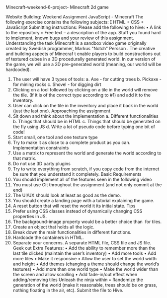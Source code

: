 Minecraft-weekend-6-project-
Minecraft 2d game


Website Building:
Weekend Assignment
JavaScript - Minecraft
The following exercise contains the following subjects:
 HTML + CSS + JavaScript
Submitting instructions:
Please add the following to hive:
• A link to the repository
• Free text – a description of the app. Stuff you found
hard to implement, known bugs and your review of this
assignment.
Understanding the task
Minecraft is a sandbox video game originally created by
Swedish programmer, Markus "Notch" Persson .
The creative and building aspects of Minecraf t enable
players to build constructions out of textured cubes in a 3D
procedurally generated world.
In our version of the game, we will use a 2D pre-generated
world (meaning, our world will be hardcoded).

1. The user will have 3 types of tools:
   a. Axe - for cutting trees
   b. Pickaxe - for mining rocks
   c. Shovel - for digging dirt
2. Clicking on a tool followed by clicking on a tile in the
   world will remove the tile. (If it is of the correct type
   according to #1) and add it to the inventory.
3. User can click on the tile in the inventory and place it
   back in the world (just the last one).
   Approaching the assignment
4. Sit down and think about the implementation
   a. Different functionalities
   b. Things that should be in HTML
   c. Things that should be generated on the fly using JS
   d. Write a lot of pseudo code before typing one
   bit of code!
5. Start small, one tool and one texture type
6. Try to make it as close to a complete product as you can.
   Implementation constraints
7. Use a matrix to represent the world and generate the
   world according to that matrix.
8. Do not use 3D party plugins
9. Try to write everything from scratch, if you copy code
   from the internet be sure that you understand it
   completely.
   Basic Requirements
10. You should implement all of the features seen in the
    following video
11. You must use Git throughout the assignment (and not
    only commit at the end)
12. The UI/UX should look at least as good as the demo.
13. You should create a landing page with a tutorial
    explaining the game.
14. A reset button that will reset the world it its initial state.
    Tips
15. Prefer using CSS classes instead of dynamically changing
    CSS properties in JS.
16. The background-image property would be a better
    choice than <img> for tiles.
17. Create an object that holds all the logic.
18. Break down the main functionalities in different
    functions.
19. Hardcode the containers in HTML.
20. Separate your concerns. A separate HTML file, CSS file
    and JS file.
    Geek out
    Extra Features:
    • Add the ability to remember more than the last tile
    clicked (maintain the user’s inventory)
    • Add more tools
    • Add more tiles
    • Make it responsive
    • Allow the user to set the world width and height
    • Add themes (changing a theme should change the
    world’s textures)
    • Add more than one world type
    • Make the world wider than the screen and allow
    scrolling
    • Add fade-in/out effect when adding/removing tiles
    Unleash the ninja within
    • Randomize the generation of the world (make it
    reasonable, trees should be on grass, nothing floating
    in the air, etc).
    Submit the file to Hive.
